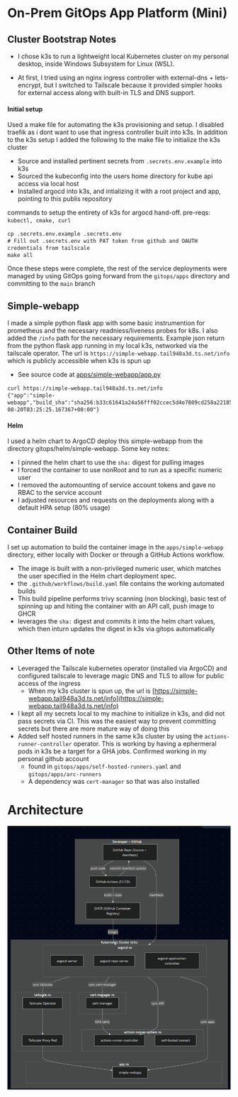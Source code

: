 # On-Prem GitOps App Platform (Mini)


## Cluster Bootstrap Notes
* I chose k3s to run a lightweight local Kubernetes cluster on my personal desktop, inside Windows Subsystem for Linux (WSL).

* At first, I tried using an nginx ingress controller with external-dns + lets-encrypt, but I switched to Tailscale because it provided simpler hooks for external access along with built-in TLS and DNS support.

#### Initial setup
Used a make file for automating the k3s provisioning and setup. I disabled traefik as i dont want to use that ingress controller built into k3s. In addition to the k3s setup I added the following to the make file to initialize the k3s cluster
* Source and installed pertinent secrets from `.secrets.env.example` into k3s
* Sourced the kubeconfig into the users home directory for kube api access via local host
* Installed argocd into k3s, and intializing it with a root project and app, pointing to this publis repository

commands to setup the entirety of k3s for argocd hand-off. pre-reqs: `kubectl, cmake, curl`
```
cp .secrets.env.example .secrets.env
# Fill out .secrets.env with PAT token from github and OAUTH credentials from tailscale
make all
```

Once these steps were complete, the rest of the service deployments were managed by using GitOps going forward from the `gitops/apps` directory and committing to the `main` branch

## Simple-webapp
I made a simple python flask app with some basic instrumention for prometheus and the necessary readniess/liveness probes for k8s. I also added the `/info` path for the necessary requirements. Example json return from the python flask app running in my local k3s, networked via the tailscale operator.
The url is `https://simple-webapp.tail948a3d.ts.net/info` which is publicly accessible when k3s is spun up
* See source code at [apps/simple-webapp/app.py](apps/simple-webapp/app.py)
```
curl https://simple-webapp.tail948a3d.ts.net/info
{"app":"simple-webapp","build_sha":"sha256:b33c61641a24a56fff02ccec5d4e7809cd258a22185a4105c4c698be2d701126","timestamp":"2025-08-20T03:25:25.167367+00:00"}
```
#### Helm
I used a helm chart to ArgoCD deploy this simple-webapp from the directory gitops/helm/simple-webapp. Some key notes:
* I pinned the helm chart to use the `sha:` digest for pulling images
* I forced the container to use nonRoot and to run as a specific numeric user
* I removed the automounting of service account tokens and gave no RBAC to the service account
* I adjusted resources and requests on the deployments along with a default HPA setup (80% usage)

## Container Build
I set up automation to build the container image in the `apps/simple-webapp` directory, either locally with Docker or through a GitHub Actions workflow.

* The image is built with a non-privileged numeric user, which matches the user specified in the Helm chart deployment spec.
* the `.github/workflows/build.yaml` file contains the working automated builds
* This build pipeline performs trivy scanning (non blocking), basic test of spinning up and hiting the container with an API call, push image to GHCR
* leverages the `sha:` digest and commits it into the helm chart values, which then inturn updates the digest in k3s via gitops automatically

## Other Items of note
* Leveraged the Tailscale kubernetes operator (installed via ArgoCD) and configured tailscale to leverage magic DNS and TLS to allow for public access of the ingress
  * When my k3s cluster is spun up, the url is [https://simple-webapp.tail948a3d.ts.net/info](https://simple-webapp.tail948a3d.ts.net/info)
* I kept all my secrets local to my machine to initialize in k3s, and did not pass secrets via CI. This was the easiest way to prevent committing secrets but there are more mature way of doing this
* Added self hosted runners in the same k3s cluster by using the `actions-runner-controller` operator. This is working by having a ephermeral pods in k3s be a target for a GHA jobs. Confirmed working in my personal github account
  * found in `gitops/apps/self-hosted-runners.yaml` and `gitops/apps/arc-runners`
  * A dependency was `cert-manager` so that was also installed

# Architecture
<img src="diagram.png" alt="Architecture Diagram" width="600"/>